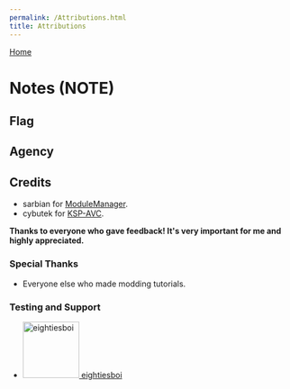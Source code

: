 ```yaml
---
permalink: /Attributions.html
title: Attributions
---
```


<!--
Attributions.md v1.0.1.0
Notes (NOTE)
created: 01 Feb 2022
updated: 01 Feb 2022
-->

[Home](https://zer0kerbal.github.io/Notes)

<script src="https://kit.fontawesome.com/0ea5493613.js" crossorigin="anonymous"></script>
<i class="fa fa-gear fa-spin fa-2x" style="color: firebrick"></i>

# Notes (NOTE)

## Flag

## Agency

## Credits

* sarbian for [ModuleManager](https://forum.kerbalspaceprogram.com/threads/55219).
* cybutek for [KSP-AVC](https://forum.kerbalspaceprogram.com/threads/79745).
<!--
* taniwha and skykooler for [ExtraplanetaryLaunchpads](https://forum.kerbalspaceprogram.com/threads/59545).
* RoverDude for [Community Resource Pack](https://forum.kerbalspaceprogram.com/index.php?/topic/83007-113-community-resource-pack-054-new-resources/).
-->

**Thanks to everyone who gave feedback! It's very important for me and highly appreciated.**

### Special Thanks

<!--
* [@RealGecko](https://forum.kerbalspaceprogram.com/index.php?/profile/162682-realgecko/), [@Ericwi](https://forum.kerbalspaceprogram.com/index.php?/profile/152716-ericwi/), @maculator, @taniwha, @Eleusis La Arwall, @Badsector, @cy-one for their contributions.
* [@MatterBeam](https://forum.kerbalspaceprogram.com/index.php?/profile/133334-matterbeam/) for creating this cool mod.

* Cpt. Kipard for the [Mod Development Links Compilation](https://forum.kerbalspaceprogram.com/threads/94638) and other tutorials.
-->
* Everyone else who made modding tutorials.

### Testing and Support

<ul>
  <li><a href="https://forum.kerbalspaceprogram.com/index.php?/profile/133828-eightiesboi/"><img border="0" alt="eightiesboi" src="https://kerbal-forum-uploads.s3.us-west-2.amazonaws.com/monthly_2018_01/happy_velociraptor_dinosaur_greeting_cards-r918b99ab65894a198682f360e419773a_xvuak_8byvr_512.thumb.jpg.00c28897eef8a91ee74f6cb59a9bbb5f.jpg" width="100" height="100" > eightiesboi</a></li>
</ul>

<!-- this file CC BY-NC-ND 3.0 Unported by zer0Kerbal -->
